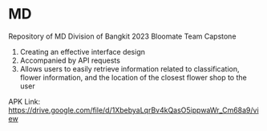 # MD
Repository of MD Division of Bangkit 2023 Bloomate Team Capstone

1. Creating an effective interface design
2. Accompanied by API requests
3. Allows users to easily retrieve information related to classification, flower information, and the location of the closest flower shop to the user

APK Link:
https://drive.google.com/file/d/1XbebyaLqrBv4kQasO5ippwaWr_Cm68a9/view
